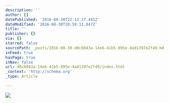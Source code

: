 ```yaml
---
description: ''
author: []
datePublished: '2016-08-30T22:12:37.441Z'
dateModified: '2016-08-30T20:59:11.047Z'
title: ''
publisher: {}
via: {}
starred: false
sourcePath: _posts/2016-08-30-d8c8043a-14e6-41b5-895e-4a01397e2f49.md
inFeed: true
hasPage: true
inNav: false
url: d8c8043a-14e6-41b5-895e-4a01397e2f49/index.html
_context: 'http://schema.org'
_type: Article

---
```

![](https://the-grid-user-content.s3-us-west-2.amazonaws.com/cf830433-7cac-4723-930f-93f2ac07efaf.gif)